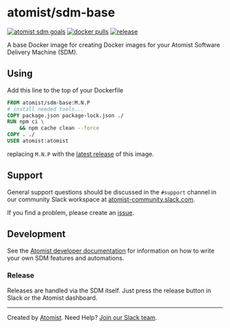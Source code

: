 # atomist/sdm-base

[![atomist sdm goals](https://badge.atomist.com/T29E48P34/atomist/sdm-base/3c8a769d-7100-4ea0-97f4-2db315544577)](https://app.atomist.com/workspace/T29E48P34)
[![docker pulls](https://img.shields.io/docker/pulls/atomist/sdm-base.svg)](https://hub.docker.com/r/atomist/sdm-base)
[![release](https://img.shields.io/github/release/atomist/sdm-base.svg)](https://github.com/atomist/sdm-base/releases/latest)

A base Docker image for creating Docker images for your Atomist
Software Delivery Machine (SDM).

## Using

Add this line to the top of your Dockerfile

```dockerfile
FROM atomist/sdm-base:M.N.P
# install needed tools...
COPY package.json package-lock.json ./
RUN npm ci \
    && npm cache clean --force
COPY . ./
USER atomist:atomist
```

replacing `M.N.P` with the [latest release][release] of this image.

[release]: https://github.com/atomist/sdm-base/releases/latest (Latest Release of atomist/sdm-base)

## Support

General support questions should be discussed in the `#support`
channel in our community Slack workspace
at [atomist-community.slack.com][slack].

If you find a problem, please create an [issue][].

[issue]: https://github.com/atomist/sdm-base/issues

## Development

See the [Atomist developer documentation][atomist-dev] for information
on how to write your own SDM features and automations.

[atomist-dev]: https://docs.atomist.com/developer/ (Atomist Developer Documentation)

### Release

Releases are handled via the SDM itself.  Just press the release
button in Slack or the Atomist dashboard.

---

Created by [Atomist][atomist].
Need Help?  [Join our Slack team][slack].

[atomist]: https://atomist.com/ (Atomist - How Teams Deliver Software)
[slack]: https://join.atomist.com/ (Atomist Community Slack)
